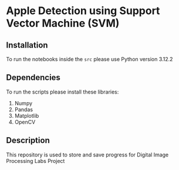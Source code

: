 # Apple Detection using Support Vector Machine (SVM)

## Installation

To run the notebooks inside the `src` please use Python version 3.12.2

## Dependencies

To run the scripts please install these libraries:

1. Numpy
2. Pandas
3. Matplotlib
4. OpenCV

## Description

This repository is used to store and save progress for Digital Image Processing Labs Project
